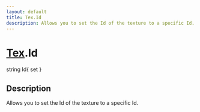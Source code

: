 ```yaml
---
layout: default
title: Tex.Id
description: Allows you to set the Id of the texture to a specific Id.
---
```

# [Tex]({{site.url}}/Pages/StereoKit/Tex.html).Id

<div class='signature' markdown='1'>
string Id{ set }
</div>

## Description
Allows you to set the Id of the texture to a specific
Id.

